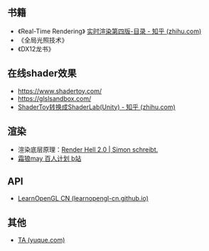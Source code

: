 ## 书籍

-   《Real-Time Rendering》
    [实时渲染第四版-目录 - 知乎 (zhihu.com)](https://zhuanlan.zhihu.com/p/406606440)
-   《全局光照技术》
-   《DX12龙书》

## 在线shader效果

- https://www.shadertoy.com/
- https://glslsandbox.com/
- [ShaderToy转换成ShaderLab(Unity) - 知乎 (zhihu.com)](https://zhuanlan.zhihu.com/p/269747994)

## 渲染

- 渲染底层原理：[Render Hell 2.0 | Simon schreibt.](http://simonschreibt.de/gat/renderhell/)
- [霜狼may 百人计划 b站](https://b23.tv/LdipnWb)

## API

- [LearnOpenGL CN (learnopengl-cn.github.io)](https://learnopengl-cn.github.io/)

## 其他

- [TA (yuque.com)](https://www.yuque.com/guapimao-wdwhe/qw53wz)

